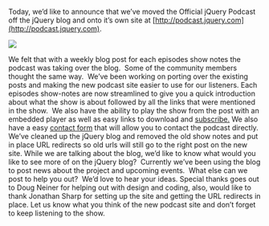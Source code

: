 Today, we’d like to announce that we’ve moved the Official jQuery
Podcast off the jQuery blog and onto it’s own site at
[http://podcast.jquery.com](http://podcast.jquery.com).

[![](http://blog.jquery.com/wp-content/uploads/2010/09/podcastsitess.png)](http://podcast.jquery.com)

We felt that with a weekly blog post for each episodes show notes the
podcast was taking over the blog.  Some of the community members thought
the same way.  We’ve been working on porting over the existing posts and
making the new podcast site easier to use for our listeners. Each
episodes show-notes are now streamlined to give you a quick introduction
about what the show is about followed by all the links that were
mentioned in the show.  We also have the ability to play the show from
the post with an embedded player as well as easy links to download and
[subscribe.](http://feeds.feedburner.com/jQueryPodcastShowNotes) We also
have a easy [contact form](http://podcast.jquery.com/contact-us/) that
will allow you to contact the podcast directly. We’ve cleaned up the
jQuery blog and removed the old show notes and put in place URL
redirects so old urls will still go to the right post on the new site.
While we are talking about the blog, we’d like to know what would you
like to see more of on the jQuery blog?  Currently we’ve been using the
blog to post news about the project and upcoming events.  What else can
we post to help you out?  We’d love to hear your ideas. Special thanks
goes out to Doug Neiner for helping out with design and coding, also,
would like to thank Jonathan Sharp for setting up the site and getting
the URL redirects in place. Let us know what you think of the new
podcast site and don’t forget to keep listening to the show.

